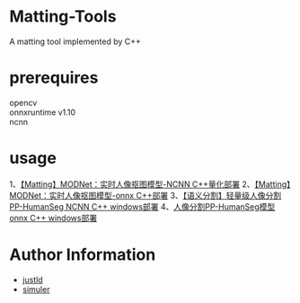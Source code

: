 # Matting-Tools
A matting tool implemented by C++

# prerequires  
opencv     
onnxruntime v1.10   
ncnn

# usage
1、[【Matting】MODNet：实时人像抠图模型-NCNN C++量化部署](https://blog.csdn.net/qq_40035462/article/details/123902107)
2、[【Matting】MODNet：实时人像抠图模型-onnx C++部署](https://blog.csdn.net/qq_40035462/article/details/123788993)
3、[【语义分割】轻量级人像分割PP-HumanSeg NCNN C++ windows部署](https://blog.csdn.net/qq_40035462/article/details/123561880)
4、[人像分割PP-HumanSeg模型onnx C++ windows部署](https://blog.csdn.net/qq_40035462/article/details/123305451)


# Author Information

- [justld](https://github.com/justld)  
- [simuler](https://github.com/simuler)

   
 

